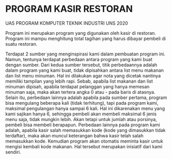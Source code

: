 # PROGRAM KASIR RESTORAN
UAS PROGRAM KOMPUTER TEKNIK INDUSTRI UNS 2020

Program ini merupakan program yang digunakan oleh kasir di restoran. Program ini mampu menghitung total tagihan yang harus dibayar pembeli di suatu restoran. 

Terdapat 2 sumber yang menginspirasi kami dalam pembuatan program ini. Namun, tentunya terdapat perbedaan antara program yang kami buat dengan sumber.
Dari kedua sumber tersebut, titik perbedaannya adalah dalam program yang kami buat, tidak dipisahkan antara list menu makanan dan list menu minuman.
Hal ini dilakukan agar nota yang dicetak nantinya memiliki tampilan yang lebih rapi. Sebab, apabila list makanan dan list minuman dipisah, apabila terdapat pelanggan yang hanya memesan minuman saja,
maka akan tertera angka 0 atau - pada baris di atasnya. 
Selain itu, perbedaan lainnya adalah apabila pada sumber pertama, program bisa mengulang beberapa kali (tidak terhitung), tapi pada program kami, maksimal pengulangan hanya sampai 6 kali.
Hal ini dikarenakan menu yang kami sajikan hanya 6, sehingga pembeli akan membeli maksimal 6 jenis menu saja, tidak mungkin lebih. Akan tetapi untuk jumlah atau porsinya, pembeli bisa membeli berapapun.
Perbedaan lainnya pada program kami adalah, apabila kasir salah memasukkan kode (kode yang dimasukkan tidak terdaftar), maka akan muncul keterangan bahwa kasir telah salah memasukkan kode. Kemudian program akan otomatis meminta kasir untuk mengisi kembali kode makanan. Hal tersebut merupakan inisiatif dari kami sendiri. 

